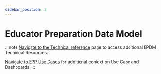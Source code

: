 ```yaml
---
sidebar_position: 2
---
```


# Educator Preparation Data Model

:::note
[Navigate to the Technical reference](https://edfi.atlassian.net/wiki/spaces/EPP/pages/23171694/EPDM+Technical+Resources) page to access additional EPDM Technical Resources.

[Navigate to EPP Use Cases](/getting-started/educator-pipeline/use-cases/) for additional context on Use Case and Dashboards.
:::
